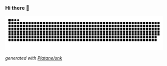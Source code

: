 ### Hi there 👋

<!--
**kkkuboy/kkkuboy** is a ✨ _special_ ✨ repository because its `README.md` (this file) appears on your GitHub profile.

Here are some ideas to get you started:

- 🔭 I’m currently working on ...
- 🌱 I’m currently learning ...
- 👯 I’m looking to collaborate on ...
- 🤔 I’m looking for help with ...
- 💬 Ask me about ...
- 📫 How to reach me: ...
- 😄 Pronouns: ...
- ⚡ Fun fact: ...
-->
<picture>
  <source media="(prefers-color-scheme: dark)" srcset="https://raw.githubusercontent.com/kkkuboy/kkkuboy/output/github-contribution-grid-snake-dark.svg">
  <source media="(prefers-color-scheme: light)" srcset="https://raw.githubusercontent.com/kkkuboy/kkkuboy/output/github-contribution-grid-snake.svg">
  <img alt="github contribution grid snake animation" src="https://raw.githubusercontent.com/kkkuboy/kkkuboy/output/github-contribution-grid-snake.svg">
</picture>

_generated with [Platane/snk](https://github.com/Platane/snk)_

